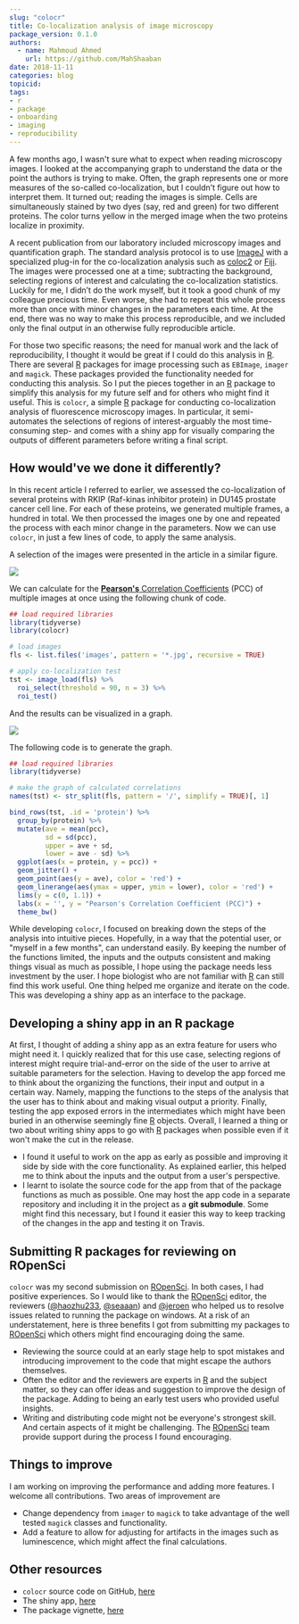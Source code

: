 ```yaml
---
slug: "colocr"
title: Co-localization analysis of image microscopy
package_version: 0.1.0
authors:
  - name: Mahmoud Ahmed
    url: https://github.com/MahShaaban
date: 2018-11-11
categories: blog
topicid:
tags:
- r
- package
- onboarding
- imaging
- reproducibility
---
```


A few months ago, I wasn't sure what to expect when reading microscopy images. I looked at the accompanying graph to understand the data or the point the authors is trying to make. Often, the graph represents one or more measures of the so-called co-localization, but I couldn’t figure out how to interpret them. It turned out; reading the images is simple. Cells are simultaneously stained by two dyes (say, red and green) for two different proteins. The color turns yellow in the merged image when the two proteins localize in proximity. 

A recent publication from our laboratory included microscopy images and quantification graph. The standard analysis protocol is to use [ImageJ](https://imagej.nih.gov/ij/index.html) with a specialized plug-in for the co-localization analysis such as [coloc2](https://imagej.net/Coloc_2) or [Fiji](https://fiji.sc). The images were processed one at a time; subtracting the background, selecting regions of interest and calculating the co-localization statistics. Luckily for me, I didn’t do the work myself, but it took a good chunk of my colleague precious time. Even worse, she had to repeat this whole process more than once with minor changes in the parameters each time. At the end, there was no way to make this process reproducible, and we included only the final output in an otherwise fully reproducible article.

For those two specific reasons; the need for manual work and the lack of reproducibility, I thought it would be great if I could do this analysis in [R](https://cran.r-project.org). There are several [R](https://cran.r-project.org) packages for image processing such as `EBImage`, `imager` and `magick`. These packages provided the functionality needed for conducting this analysis. So I put the pieces together in an [R](https://cran.r-project.org) package to simplify this analysis for my future self and for others who might find it useful. This is `colocr`, a simple [R](https://cran.r-project.org) package for conducting co-localization analysis of fluorescence microscopy images. In particular, it semi-automates the selections of regions of interest-arguably the most time-consuming step- and comes with a shiny app for visually comparing the outputs of different parameters before writing a final script. 

## How would've we done it differently?

In this recent article I referred to earlier, we assessed the co-localization of several proteins with RKIP (Raf-kinas inhibitor protein) in DU145 prostate cancer cell line. For each of these proteins, we generated multiple frames, a hundred in total. We then processed the images one by one and repeated the process with each minor change in the parameters. Now we can use `colocr`, in just a few lines of code, to apply the same analysis.

A selection of the images were presented in the article in a similar figure.

![](/img/blog-images/2018-11-11-colocr/images.png)


We can calculate for the [**Pearson's** Correlation Coefficients](https://en.wikipedia.org/wiki/Pearson_correlation_coefficient) (PCC) of multiple images at once using the following chunk of code.

```r
## load required libraries
library(tidyverse)
library(colocr)

# load images
fls <- list.files('images', pattern = '*.jpg', recursive = TRUE)

# apply co-localization test
tst <- image_load(fls) %>%
  roi_select(threshold = 90, n = 3) %>%
  roi_test()
```

And the results can be visualized in a graph.

![](/img/blog-images/2018-11-11-colocr/graph.png)


The following code is to generate the graph.

```r
## load required libraries
library(tidyverse)

# make the graph of calculated correlations
names(tst) <- str_split(fls, pattern = '/', simplify = TRUE)[, 1]

bind_rows(tst, .id = 'protein') %>%
  group_by(protein) %>%
  mutate(ave = mean(pcc),
         sd = sd(pcc),
         upper = ave + sd,
         lower = ave - sd) %>%
  ggplot(aes(x = protein, y = pcc)) +
  geom_jitter() +
  geom_point(aes(y = ave), color = 'red') +
  geom_linerange(aes(ymax = upper, ymin = lower), color = 'red') +
  lims(y = c(0, 1.1)) +
  labs(x = '', y = "Pearson's Correlation Coefficient (PCC)") +
  theme_bw()
```

While developing `colocr`, I focused on breaking down the steps of the analysis into intuitive pieces. Hopefully, in a way that the potential user, or "myself in a few months", can understand easily. By keeping the number of the functions limited, the inputs and the outputs consistent and making things visual as much as possible, I hope using the package needs less investment by the user. I hope biologist who are not familiar with [R](https://cran.r-project.org) can still find this work useful. One thing helped me organize and iterate on the code. This was developing a shiny app as an interface to the package.

## Developing a shiny app in an R package

At first, I thought of adding a shiny app as an extra feature for users who might need it. I quickly realized that for this use case, selecting regions of interest might require trial-and-error on the side of the user to arrive at suitable parameters for the selection. Having to develop the app forced me to think about the organizing the functions, their input and output in a certain way. Namely, mapping the functions to the steps of the analysis that the user has to think about and making visual output a priority. Finally, testing the app exposed errors in the intermediates which might have been buried in an otherwise seemingly fine [R](https://cran.r-project.org) objects. Overall, I learned a thing or two about writing shiny apps to go with [R](https://cran.r-project.org) packages when possible even if it won't make the cut in the release.

* I found it useful to work on the app as early as possible and improving it side by side with the core functionality. As explained earlier, this helped me to think about the inputs and the output from a user's perspective.
*  I learnt to isolate the source code for the app from that of the package functions as much as possible. One may host the app code in a separate repository and including it in the project as a **git submodule**. Some might find this necessary, but I found it easier this way to keep tracking of the changes in the app and testing it on Travis.

## Submitting R packages for reviewing on ROpenSci

`colocr` was my second submission on [ROpenSci](https://ropensci.org). In both cases, I had positive experiences. So I would like to thank the [ROpenSci](https://ropensci.org) editor, the reviewers ([@haozhu233](https://github.com/haozhu233), [@seaaan](https://github.com/seaaan)) and [@jeroen](https://github.com/jeroen) who helped us to resolve issues related to running the package on windows. At a risk of an understatement, here is three benefits I got from submitting my packages to [ROpenSci](https://ropensci.org) which others might find encouraging doing the same.

* Reviewing the source could at an early stage help to spot mistakes and introducing improvement to the code that might escape the authors themselves.
* Often the editor and the reviewers are experts in [R](https://cran.r-project.org) and the subject matter, so they can offer ideas and suggestion to improve the design of the package. Adding to being an early test users who provided useful insights.
* Writing and distributing code might not be everyone's strongest skill. And certain aspects of it might be challenging. The [ROpenSci](https://ropensci.org) team provide support during the process I found encouraging.

## Things to improve

I am working on improving the performance and adding more features. I welcome all contributions. Two areas of improvement are
* Change dependency from `imager` to `magick` to take advantage of the well tested `magick` classes and functionality. 
* Add a feature to allow for adjusting for artifacts in the images such as luminescence, which might affect the final calculations.

## Other resources

* `colocr` source code on GitHub, [here](https://github.com/ropensci/colocr)
* The shiny app, [here](https://mahshaaban.shinyapps.io/colocr_app2/)
* The package vignette, [here](https://github.com/ropensci/colocr/blob/master/vignettes/using_colocr.Rmd)
